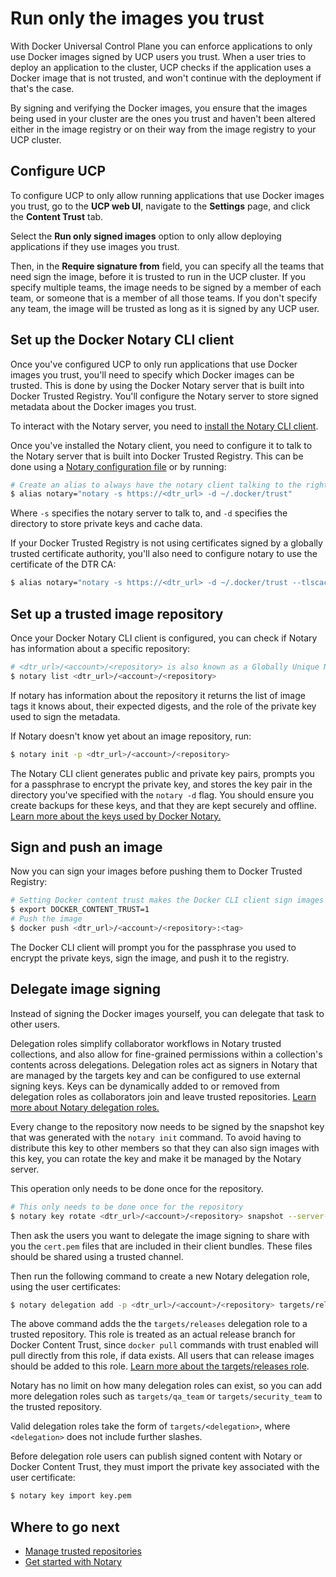 <!--[metadata]>
+++
title = "Run only the images you trust"
description = "Configure a Docker Universal Plane cluster to only allow running applications that use images you trust."
keywords = ["UCP, trust, notary, registry, security"]
[menu.main]
parent="ucp-menu-content-trust"
identifier="ucp-run-trusted-images"
weight=0
+++
<![end-metadata]-->

# Run only the images you trust

With Docker Universal Control Plane you can enforce applications to only use
Docker images signed by UCP users you trust. When a user tries to deploy an
application to the cluster, UCP checks if the application uses a Docker image
that is not trusted, and won't continue with the deployment if that's the case.

By signing and verifying the Docker images, you ensure that the images being
used in your cluster are the ones you trust and haven't been altered either
in the image registry or on their way from the image registry to your UCP
cluster.

## Configure UCP

To configure UCP to only allow running applications that use Docker images you
trust, go to the **UCP web UI**, navigate to the **Settings** page, and click
the **Content Trust** tab.

<!-- todo: add screenshot -->

Select the **Run only signed images** option to only allow deploying
applications if they use images you trust.

Then, in the **Require signature from** field, you can specify all the teams
that need sign the image, before it is trusted to run in the UCP cluster. If
you specify multiple teams, the image needs to be signed by a member of each
team, or someone that is a member of all those teams.
If you don't specify any team, the image will be trusted as long as it is signed
by any UCP user.

## Set up the Docker Notary CLI client

Once you've configured UCP to only run applications that use Docker images you
trust, you'll need to specify which Docker images can be trusted. This is done
by using the Docker Notary server that is built into Docker Trusted Registry.
You'll configure the Notary server to store signed metadata about the Docker
images you trust.

To interact with the Notary server, you need to
[install the Notary CLI client](https://github.com/docker/notary/releases).

Once you've installed the Notary client, you need to configure it to talk to
the Notary server that is built into Docker Trusted Registry. This can be done
using a [Notary configuration file](https://docs.docker.com/notary/reference/client-config/#/remote-server-section-optional)
or by running:

```bash
# Create an alias to always have the notary client talking to the right server
$ alias notary="notary -s https://<dtr_url> -d ~/.docker/trust"
```

Where `-s` specifies the notary server to talk to, and `-d` specifies the
directory to store private keys and cache data.

If your Docker Trusted Registry is not using certificates signed by a globally
trusted certificate authority, you'll also need to configure notary to use the
certificate of the DTR CA:

```bash
$ alias notary="notary -s https://<dtr_url> -d ~/.docker/trust --tlscacert <dtr_ca.pem>"
```

## Set up a trusted image repository

Once your Docker Notary CLI client is configured, you can check if Notary has
information about a specific repository:

```bash
# <dtr_url>/<account>/<repository> is also known as a Globally Unique Name (GUN)
$ notary list <dtr_url>/<account>/<repository>
```

If notary has information about the repository it returns the list of
image tags it knows about, their expected digests, and the role of the private
key used to sign the metadata.

If Notary doesn't know yet about an image repository, run:

```bash
$ notary init -p <dtr_url>/<account>/<repository>
```

The Notary CLI client generates public and private key pairs, prompts you for
a passphrase to encrypt the private key, and stores the key pair in the
directory you've specified with the `notary -d` flag.
You should ensure you create backups for these keys, and that they are kept
securely and offline.
[Learn more about the keys used by Docker Notary.](/engine/security/trust/trust_key_mng.md)

## Sign and push an image

Now you can sign your images before pushing them to Docker Trusted Registry:

```bash
# Setting Docker content trust makes the Docker CLI client sign images before pushing them
$ export DOCKER_CONTENT_TRUST=1
# Push the image
$ docker push <dtr_url>/<account>/<repository>:<tag>
```

The Docker CLI client will prompt you for the passphrase you used to encrypt the
private keys, sign the image, and push it to the registry.


## Delegate image signing

Instead of signing the Docker images yourself, you can delegate that task
to other users.

Delegation roles simplify collaborator workflows in Notary trusted collections,
and also allow for fine-grained permissions within a collection's contents
across delegations.
Delegation roles act as signers in Notary that are managed by the targets key
and can be configured to use external signing keys. Keys can be dynamically
added to or removed from delegation roles as collaborators join and leave
trusted repositories.
[Learn more about Notary delegation roles.](/notary/advanced_usage.md)

Every change to the repository now needs to be signed by the snapshot key that
was generated with the `notary init` command.
To avoid having to distribute this key to other members so that they can also
sign images with this key, you can rotate the key and make it be managed by
the Notary server.

This operation only needs to be done once for the repository.

```bash
# This only needs to be done once for the repository
$ notary key rotate <dtr_url>/<account>/<repository> snapshot --server-managed
```

Then ask the users you want to delegate the image signing to share with you
the `cert.pem` files that are included in their client bundles. These files
should be shared using a trusted channel.

Then run the following command to create a new Notary delegation role, using the
user certificates:

```bash
$ notary delegation add -p <dtr_url>/<account>/<repository> targets/releases --all-paths user1.pem user2.pem
```

The above command adds the  the `targets/releases` delegation role to a trusted
repository.
This role is treated as an actual release branch for Docker Content Trust,
since `docker pull` commands with trust enabled will pull directly from this
role, if data exists.
All users that can release images should be added to this role.
[Learn more about the targets/releases role](/engine/security/trust/trust_delegation.md).

Notary has no limit on how many delegation roles can exist, so you can add more
delegation roles such as `targets/qa_team` or `targets/security_team` to the
trusted repository.

Valid delegation roles take the form of `targets/<delegation>`, where
`<delegation>` does not include further slashes.

Before delegation role users can publish signed content with Notary or
Docker Content Trust, they must import the private key associated with the user certificate:

```bash
$ notary key import key.pem
```

## Where to go next

* [Manage trusted repositories](manage-trusted-repositories.md)
* [Get started with Notary](/notary/getting_started.md)
